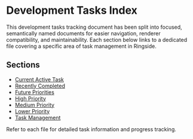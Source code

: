 # Development Tasks Index

This development tasks tracking document has been split into focused, semantically named documents for easier navigation, renderer compatibility, and maintainability. Each section below links to a dedicated file covering a specific area of task management in Ringside.

## Sections
- [Current Active Task](current-active-task.md)
- [Recently Completed](recently-completed.md)
- [Future Priorities](future-priorities.md)
- [High Priority](high-priority.md)
- [Medium Priority](medium-priority.md)
- [Lower Priority](lower-priority.md)
- [Task Management](task-management.md)

Refer to each file for detailed task information and progress tracking.
